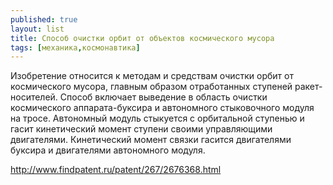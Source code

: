```yaml
---
published: true
layout: list
title: Способ очистки орбит от объектов космического мусора
tags: [механика,космонавтика]
---
```


Изобретение относится к методам и средствам очистки орбит от космического мусора, главным образом отработанных ступеней ракет-носителей. Способ включает выведение в область очистки космического аппарата-буксира и автономного стыковочного модуля на тросе. Автономный модуль стыкуется с орбитальной ступенью и гасит кинетический момент ступени своими управляющими двигателями. Кинетический момент связки гасится двигателями буксира и двигателями автономного модуля. 

http://www.findpatent.ru/patent/267/2676368.html

